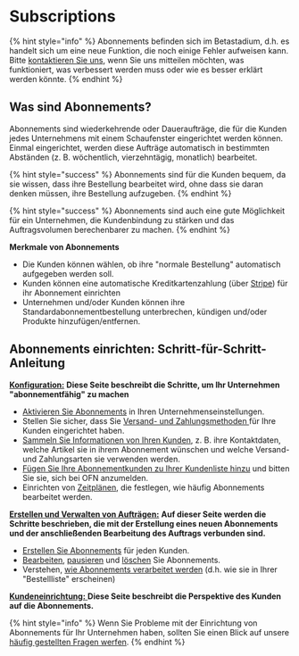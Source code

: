 # Subscriptions

{% hint style="info" %}
Abonnements befinden sich im Betastadium, d.h. es handelt sich um eine neue Funktion, die noch einige Fehler aufweisen kann. Bitte [kontaktieren Sie uns](https://openfoodnetwork.org/find-your-local-open-food-network/), wenn Sie uns mitteilen möchten, was funktioniert, was verbessert werden muss oder wie es besser erklärt werden könnte.
{% endhint %}

## Was sind Abonnements? <a href="#what-are-subscriptions" id="what-are-subscriptions"></a>

Abonnements sind wiederkehrende oder Daueraufträge, die für die Kunden jedes Unternehmens mit einem Schaufenster eingerichtet werden können. Einmal eingerichtet, werden diese Aufträge automatisch in bestimmten Abständen (z. B. wöchentlich, vierzehntägig, monatlich) bearbeitet.

{% hint style="success" %}
Abonnements sind für die Kunden bequem, da sie wissen, dass ihre Bestellung bearbeitet wird, ohne dass sie daran denken müssen, ihre Bestellung aufzugeben.
{% endhint %}

{% hint style="success" %}
Abonnements sind auch eine gute Möglichkeit für ein Unternehmen, die Kundenbindung zu stärken und das Auftragsvolumen berechenbarer zu machen.
{% endhint %}

**Merkmale von Abonnements**

* Die Kunden können wählen, ob ihre "normale Bestellung" automatisch aufgegeben werden soll.
* Kunden können eine automatische Kreditkartenzahlung (über [Stripe](../shopfront/payment-methods.md#stripe)) für ihr Abonnement einrichten
* Unternehmen und/oder Kunden können ihre Standardabonnementbestellung unterbrechen, kündigen und/oder Produkte hinzufügen/entfernen.

## Abonnements einrichten: Schritt-für-Schritt-Anleitung

[**Konfiguration:**](subscriptions-configuration.md) **Diese Seite beschreibt die Schritte, um Ihr Unternehmen "abonnementfähig" zu machen**

* [Aktivieren Sie Abonnements](subscriptions-configuration.md#aktivieren-von-abonnements) in Ihren Unternehmenseinstellungen.
* Stellen Sie sicher, dass Sie [Versand- und Zahlungsmethoden ](subscriptions-configuration.md#versand-und-zahlungsarten-fuer-abonnements)für Ihre Kunden eingerichtet haben.
* [Sammeln Sie Informationen von Ihren Kunden](subscriptions-configuration.md#sammeln-sie-informationen-von-ihren-kunden), z. B. ihre Kontaktdaten, welche Artikel sie in ihrem Abonnement wünschen und welche Versand- und Zahlungsarten sie verwenden werden.
* [Fügen Sie Ihre Abonnementkunden zu Ihrer Kundenliste hinzu](subscriptions-configuration.md#fuegen-sie-ihre-abonnenten-zu-ihrer-kundenliste-hinzu) und bitten Sie sie, sich bei OFN anzumelden.
* Einrichten von [Zeitplänen](subscriptions-configuration.md#zeitplaene), die festlegen, wie häufig Abonnements bearbeitet werden.

[**Erstellen und Verwalten von Aufträgen:**](subscriptions-creating-and-managing-orders.md) **Auf dieser Seite werden die Schritte beschrieben, die mit der Erstellung eines neuen Abonnements und der anschließenden Bearbeitung des Auftrags verbunden sind.**

* [Erstellen Sie Abonnements](subscriptions-creating-and-managing-orders.md#abonnements-erstellen) für jeden Kunden.
* [Bearbeiten](subscriptions-creating-and-managing-orders.md#bearbeiten-sie-das-basisabonnement), [pausieren](subscriptions-creating-and-managing-orders.md#einen-bestimmten-auftrag-bearbeiten) und [löschen](subscriptions-creating-and-managing-orders.md#ein-abonnement-loeschen) Sie Abonnements.
* Verstehen, [wie Abonnements verarbeitet werden](subscriptions-creating-and-managing-orders.md#wie-werden-die-abonnements-bearbeitet) (d.h. wie sie in Ihrer "Bestellliste" erscheinen)

[**Kundeneinrichtung:** ](subscriptions-the-customers-perspective.md)**Diese Seite beschreibt die Perspektive des Kunden auf die Abonnements.**

{% hint style="info" %}
Wenn Sie Probleme mit der Einrichtung von Abonnements für Ihr Unternehmen haben, sollten Sie einen Blick auf unsere [häufig gestellten Fragen werfen](subscriptions-faqs.md).
{% endhint %}

####
